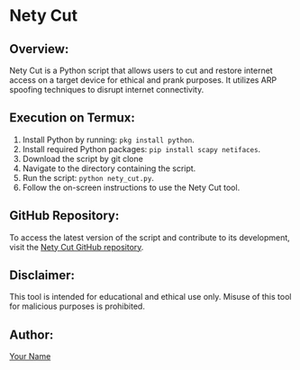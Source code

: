 # Nety Cut

## Overview:
Nety Cut is a Python script that allows users to cut and restore internet access on a target device for ethical and prank purposes. It utilizes ARP spoofing techniques to disrupt internet connectivity.

## Execution on Termux:
1. Install Python by running: `pkg install python`.
2. Install required Python packages: `pip install scapy netifaces`.
3. Download the script by git clone
4. Navigate to the directory containing the script.
5. Run the script: `python nety_cut.py`.
6. Follow the on-screen instructions to use the Nety Cut tool.

## GitHub Repository:
To access the latest version of the script and contribute to its development, visit the [Nety Cut GitHub repository](<repository_url>).

## Disclaimer:
This tool is intended for educational and ethical use only. Misuse of this tool for malicious purposes is prohibited.

## Author:
[Your Name](<your_github_profile_url>)
